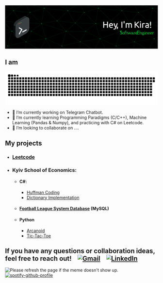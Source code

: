 ![Header](https://github.com/kzholtikova/kzholtikova/blob/main/src/github-header-img.png)
<h2>I am</h2>
<!-- Briefly introduce yourself here. Mention your areas of expertise, interests, and what drives you in your programming journey. -->

![Contribution](https://github.com/kzholtikova/kzholtikova/blob/output/github-contribution-grid-snake.svg)

- 🤫 I’m currently working on Telegram Chatbot.
- 🌱 I’m currently learning Programming Paradigms (C/C++), Machine Learning (Pandas & Numpy), and practicing with C# on Leetcode.
- 👯 I’m looking to collaborate on ....


## My projects
- ### [Leetcode](https://github.com/kzholtikova/leetcode-solutions)
- ### Kyiv School of Economics:
  - #### C#:
    - [Huffman Coding](https://github.com/kzholtikova/huffman-coding-ivelmakina-kzholtikova)
    - [Dictionary Implementation](https://github.com/kzholtikova/dictionary-ivelmakina-kzholtikova)
  - #### [Football League System Database](https://github.com/kzholtikova/football-league-database) (MySQL)
  - #### Python
    - [Arcanoid](https://github.com/kzholtikova/arcanoid)
    - [Tic-Tac-Toe](https://github.com/kzholtikova/tic-tac-toe-kzholtikova-ivelmakina)
     

<h2>If you have any questions or collaboration ideas, feel free to reach out!&nbsp;&nbsp;&nbsp;&nbsp;<a href="mailto:kzholtikova@kse.org.ua"><img src="https://e1.pngegg.com/pngimages/500/986/png-clipart-logo-google-e-mail-gmail-g-suite-logiciel-informatique-compte-google-adresse-de-rebond-google-drive.png" alt="Gmail" width="30"></a>&nbsp;&nbsp;&nbsp;&nbsp;<a href="https://www.linkedin.com/in/kzholtikova/"><img src="https://th.bing.com/th/id/OIP.ozDiSGJlUqI6815cRlJiNAHaHa?w=194&h=195&c=7&r=0&o=5&dpr=2&pid=1.7" alt="LinkedIn" width="30"></a></h2>

<img src='https://random-memer-production-792a.up.railway.app/' title="Meme" alt="Please refresh the page if the meme doesn't show up."> <a href="https://github.com/kittinan/spotify-github-profile">
    <img src="https://spotify-github-profile.vercel.app/api/view?uid=31j23tthlqfsqyhawqrip26vzrte&cover_image=true&theme=default&show_offline=false&background_color=121212&interchange=false&bar_color_cover=false" alt="spotify-github-profile">
</a>


